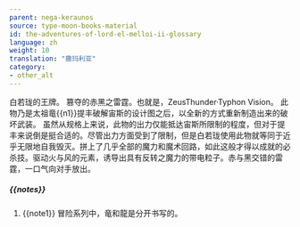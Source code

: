 ```yaml
---
parent: nega-keraunos
source: type-moon-books-material
id: the-adventures-of-lord-el-melloi-ii-glossary
language: zh
weight: 10
translation: "撒玛利亚"
category:
- other_alt
---
```


白若珑的王牌。
篡夺的赤黑之雷霆。也就是，ZeusThunder·Typhon Vision。
此物乃是太祖竜{{n1}}提丰破解宙斯的设计图之后，以全新的方式重新制造出来的破坏武装。
虽然从规格上来说，此物的出力仅能抵达宙斯所限制的程度，但对于提丰来说倒是挺合适的。尽管出力方面受到了限制，但是白若珑使用此物就等同于近乎无限地自我毁灭。拼上了几乎全部的魔力和魔术回路，如此这般才得以成就的必杀技。驱动火与风的元素，诱导出具有反转之魔力的带电粒子。赤与黑交错的雷霆，一口气向对手放出。

##### {{notes}}

1. {{note1}} 冒险系列中，竜和龍是分开书写的。
